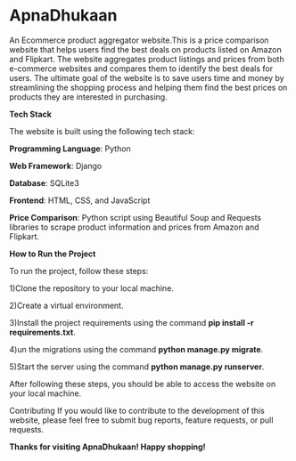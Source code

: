 # ApnaDhukaan
An Ecommerce product aggregator website.This is a price comparison website that helps users find the best deals on products listed on Amazon and Flipkart. The website aggregates product listings and prices from both e-commerce websites and compares them to identify the best deals for users. The ultimate goal of the website is to save users time and money by streamlining the shopping process and helping them find the best prices on products they are interested in purchasing.


**Tech Stack**

The website is built using the following tech stack:

 **Programming Language**: Python

**Web Framework**: Django

**Database**: SQLite3

**Frontend**: HTML, CSS, and JavaScript

**Price Comparison**: Python script using Beautiful Soup and Requests libraries to scrape product information and prices from Amazon and Flipkart.

**How to Run the Project**

To run the project, follow these steps:

1)Clone the repository to your local machine.

2)Create a virtual environment.

3)Install the project requirements using the command **pip install -r requirements.txt**.

4)un the migrations using the command **python manage.py migrate**.

5)Start the server using the command **python manage.py runserver**.

After following these steps, you should be able to access the website on your local machine.

Contributing
If you would like to contribute to the development of this website, please feel free to submit bug reports, feature requests, or pull requests.


**Thanks for visiting ApnaDhukaan! Happy shopping!**
